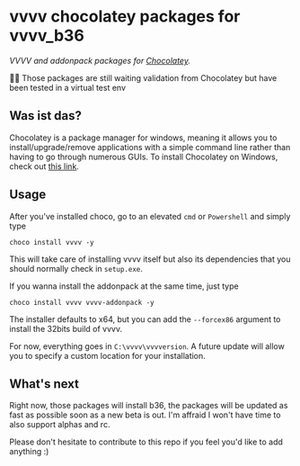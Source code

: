vvvv chocolatey packages for vvvv_b36
=====================================

_VVVV and addonpack packages for [Chocolatey](https://chocolatey.org/)._

:guardsman: Those packages are still waiting validation from Chocolatey but have been tested in a virtual test env

## Was ist das?

Chocolatey is a package manager for windows, meaning it allows you to install/upgrade/remove applications with a simple command line rather than having to go through numerous GUIs. To install Chocolatey on Windows, check out [this link](https://chocolatey.org/install).

## Usage

After you've installed choco, go to an elevated `cmd` or `Powershell` and simply type

```
choco install vvvv -y
```

This will take care of installing vvvv itself but also its dependencies that you should normally check in `setup.exe`.

If you wanna install the addonpack at the same time, just type

```
choco install vvvv vvvv-addonpack -y
```

The installer defaults to x64, but you can add the `--forcex86` argument to install the 32bits build of vvvv.

For now, everything goes in `C:\vvvv\vvvversion`. A future update will allow you to specify a custom location for your installation.

## What's next

Right now, those packages will install b36, the packages will be updated as fast as possible soon as a new beta is out. I'm affraid I won't have time to also support alphas and rc.

Please don't hesitate to contribute to this repo if you feel you'd like to add anything :)